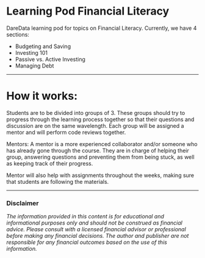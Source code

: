 # Learning Pod Financial Literacy

DareData learning pod for topics on Financial Literacy. Currently, we have 4 sections: 
- Budgeting and Saving
- Investing 101
- Passive vs. Active Investing
- Managing Debt
________________________

# How it works:

Students are to be divided into groups of 3. These groups should try to progress through the learning process together so that their questions and discussion are on the same wavelength. Each group will be assigned a mentor and will perform code reviews together.

Mentors: A mentor is a more experienced collaborator and/or someone who has already gone through the course. They are in charge of helping their group, answering questions and preventing them from being stuck, as well as keeping track of their progress.

Mentor will also help with assignments throughout the weeks, making sure that students are following the materials.
________________________

### Disclaimer

_The information provided in this content is for educational and informational purposes only and should not be construed as financial advice. Please consult with a licensed financial advisor or professional before making any financial decisions. The author and publisher are not responsible for any financial outcomes based on the use of this information._
